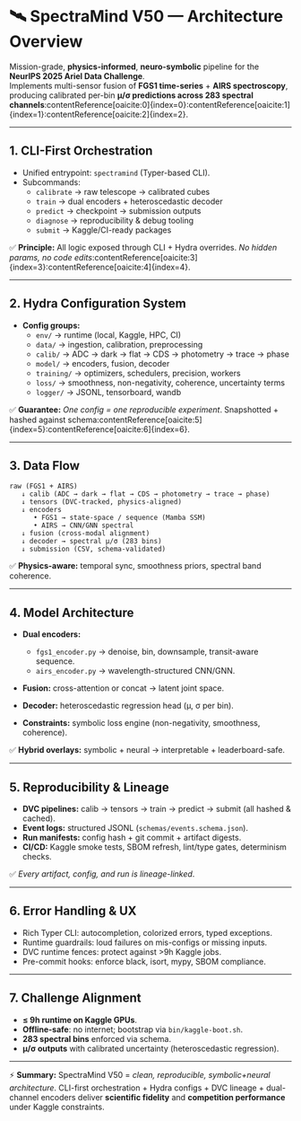 # 🛰️ SpectraMind V50 — Architecture Overview

Mission-grade, **physics-informed**, **neuro-symbolic** pipeline for the **NeurIPS 2025 Ariel Data Challenge**.  
Implements multi-sensor fusion of **FGS1 time-series** + **AIRS spectroscopy**, producing calibrated per-bin **μ/σ predictions across 283 spectral channels**:contentReference[oaicite:0]{index=0}:contentReference[oaicite:1]{index=1}:contentReference[oaicite:2]{index=2}.

---

## 1. CLI-First Orchestration

* Unified entrypoint: `spectramind` (Typer-based CLI).
* Subcommands:
  - `calibrate` → raw telescope → calibrated cubes
  - `train` → dual encoders + heteroscedastic decoder
  - `predict` → checkpoint → submission outputs
  - `diagnose` → reproducibility & debug tooling
  - `submit` → Kaggle/CI-ready packages

✅ **Principle:** All logic exposed through CLI + Hydra overrides. *No hidden params, no code edits*:contentReference[oaicite:3]{index=3}:contentReference[oaicite:4]{index=4}.

---

## 2. Hydra Configuration System

* **Config groups:**
  - `env/` → runtime (local, Kaggle, HPC, CI)
  - `data/` → ingestion, calibration, preprocessing
  - `calib/` → ADC → dark → flat → CDS → photometry → trace → phase
  - `model/` → encoders, fusion, decoder
  - `training/` → optimizers, schedulers, precision, workers
  - `loss/` → smoothness, non-negativity, coherence, uncertainty terms
  - `logger/` → JSONL, tensorboard, wandb

✅ **Guarantee:** *One config = one reproducible experiment*. Snapshotted + hashed against schema:contentReference[oaicite:5]{index=5}:contentReference[oaicite:6]{index=6}.

---

## 3. Data Flow

```text
raw (FGS1 + AIRS)
   ↓ calib (ADC → dark → flat → CDS → photometry → trace → phase)
   ↓ tensors (DVC-tracked, physics-aligned)
   ↓ encoders
      • FGS1 → state-space / sequence (Mamba SSM)
      • AIRS → CNN/GNN spectral
   ↓ fusion (cross-modal alignment)
   ↓ decoder → spectral μ/σ (283 bins)
   ↓ submission (CSV, schema-validated)
````

✅ **Physics-aware:** temporal sync, smoothness priors, spectral band coherence.

---

## 4. Model Architecture

* **Dual encoders:**

  * `fgs1_encoder.py` → denoise, bin, downsample, transit-aware sequence.
  * `airs_encoder.py` → wavelength-structured CNN/GNN.
* **Fusion:** cross-attention or concat → latent joint space.
* **Decoder:** heteroscedastic regression head (μ, σ per bin).
* **Constraints:** symbolic loss engine (non-negativity, smoothness, coherence).

✅ **Hybrid overlays:** symbolic + neural → interpretable + leaderboard-safe.

---

## 5. Reproducibility & Lineage

* **DVC pipelines:** calib → tensors → train → predict → submit (all hashed & cached).
* **Event logs:** structured JSONL (`schemas/events.schema.json`).
* **Run manifests:** config hash + git commit + artifact digests.
* **CI/CD:** Kaggle smoke tests, SBOM refresh, lint/type gates, determinism checks.

✅ *Every artifact, config, and run is lineage-linked*.

---

## 6. Error Handling & UX

* Rich Typer CLI: autocompletion, colorized errors, typed exceptions.
* Runtime guardrails: loud failures on mis-configs or missing inputs.
* DVC runtime fences: protect against >9h Kaggle jobs.
* Pre-commit hooks: enforce black, isort, mypy, SBOM compliance.

---

## 7. Challenge Alignment

* **≤ 9h runtime on Kaggle GPUs**.
* **Offline-safe**: no internet; bootstrap via `bin/kaggle-boot.sh`.
* **283 spectral bins** enforced via schema.
* **μ/σ outputs** with calibrated uncertainty (heteroscedastic regression).

---

⚡ **Summary:**
SpectraMind V50 = *clean, reproducible, symbolic+neural architecture*.
CLI-first orchestration + Hydra configs + DVC lineage + dual-channel encoders deliver **scientific fidelity** and **competition performance** under Kaggle constraints.

```
